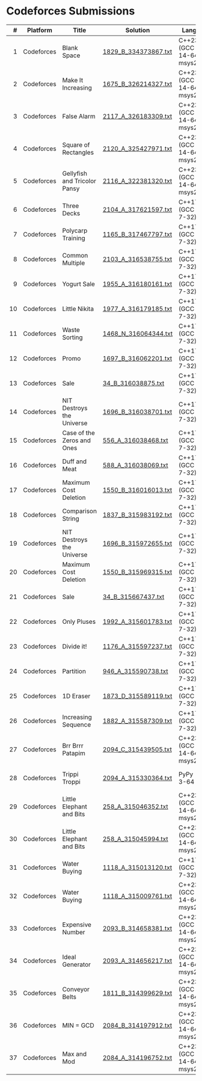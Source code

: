 # Codeforces Submissions

| # | Platform | Title | Solution | Lang | Tags | Submitted |
|---:|---|---|---|---|---|---|
| 1 | Codeforces | Blank Space | [1829_B_334373867.txt](solutions/codeforces/1829_B_334373867.txt) | C++23 (GCC 14-64, msys2) |  | 2025-08-18 16:34:57 |
| 2 | Codeforces | Make It Increasing | [1675_B_326214327.txt](solutions/codeforces/1675_B_326214327.txt) | C++23 (GCC 14-64, msys2) |  | 2025-06-27 09:10:25 |
| 3 | Codeforces | False Alarm | [2117_A_326183309.txt](solutions/codeforces/2117_A_326183309.txt) | C++23 (GCC 14-64, msys2) |  | 2025-06-26 23:45:27 |
| 4 | Codeforces | Square of Rectangles | [2120_A_325427971.txt](solutions/codeforces/2120_A_325427971.txt) | C++23 (GCC 14-64, msys2) |  | 2025-06-21 20:57:26 |
| 5 | Codeforces | Gellyfish and Tricolor Pansy | [2116_A_322381320.txt](solutions/codeforces/2116_A_322381320.txt) | C++23 (GCC 14-64, msys2) |  | 2025-06-01 16:53:21 |
| 6 | Codeforces | Three Decks | [2104_A_317621597.txt](solutions/codeforces/2104_A_317621597.txt) | C++17 (GCC 7-32) |  | 2025-04-28 21:26:19 |
| 7 | Codeforces | Polycarp Training | [1165_B_317467797.txt](solutions/codeforces/1165_B_317467797.txt) | C++17 (GCC 7-32) |  | 2025-04-27 20:01:58 |
| 8 | Codeforces | Common Multiple | [2103_A_316538755.txt](solutions/codeforces/2103_A_316538755.txt) | C++17 (GCC 7-32) |  | 2025-04-21 20:50:48 |
| 9 | Codeforces | Yogurt Sale | [1955_A_316180161.txt](solutions/codeforces/1955_A_316180161.txt) | C++17 (GCC 7-32) |  | 2025-04-19 12:13:00 |
| 10 | Codeforces | Little Nikita | [1977_A_316179185.txt](solutions/codeforces/1977_A_316179185.txt) | C++17 (GCC 7-32) |  | 2025-04-19 12:03:20 |
| 11 | Codeforces | Waste Sorting | [1468_N_316064344.txt](solutions/codeforces/1468_N_316064344.txt) | C++17 (GCC 7-32) |  | 2025-04-18 15:03:40 |
| 12 | Codeforces | Promo | [1697_B_316062201.txt](solutions/codeforces/1697_B_316062201.txt) | C++17 (GCC 7-32) |  | 2025-04-18 14:43:45 |
| 13 | Codeforces | Sale | [34_B_316038875.txt](solutions/codeforces/34_B_316038875.txt) | C++17 (GCC 7-32) |  | 2025-04-18 10:24:05 |
| 14 | Codeforces | NIT Destroys the Universe | [1696_B_316038701.txt](solutions/codeforces/1696_B_316038701.txt) | C++17 (GCC 7-32) |  | 2025-04-18 10:20:53 |
| 15 | Codeforces | Case of the Zeros and Ones | [556_A_316038468.txt](solutions/codeforces/556_A_316038468.txt) | C++17 (GCC 7-32) |  | 2025-04-18 10:16:07 |
| 16 | Codeforces | Duff and Meat | [588_A_316038069.txt](solutions/codeforces/588_A_316038069.txt) | C++17 (GCC 7-32) |  | 2025-04-18 10:09:03 |
| 17 | Codeforces | Maximum Cost Deletion | [1550_B_316016013.txt](solutions/codeforces/1550_B_316016013.txt) | C++17 (GCC 7-32) |  | 2025-04-18 01:51:30 |
| 18 | Codeforces | Comparison String | [1837_B_315983192.txt](solutions/codeforces/1837_B_315983192.txt) | C++17 (GCC 7-32) |  | 2025-04-17 21:41:14 |
| 19 | Codeforces | NIT Destroys the Universe | [1696_B_315972655.txt](solutions/codeforces/1696_B_315972655.txt) | C++17 (GCC 7-32) |  | 2025-04-17 20:24:05 |
| 20 | Codeforces | Maximum Cost Deletion | [1550_B_315969315.txt](solutions/codeforces/1550_B_315969315.txt) | C++17 (GCC 7-32) |  | 2025-04-17 19:57:34 |
| 21 | Codeforces | Sale | [34_B_315667437.txt](solutions/codeforces/34_B_315667437.txt) | C++17 (GCC 7-32) |  | 2025-04-15 12:55:57 |
| 22 | Codeforces | Only Pluses | [1992_A_315601783.txt](solutions/codeforces/1992_A_315601783.txt) | C++17 (GCC 7-32) |  | 2025-04-14 22:23:07 |
| 23 | Codeforces | Divide it! | [1176_A_315597237.txt](solutions/codeforces/1176_A_315597237.txt) | C++17 (GCC 7-32) |  | 2025-04-14 21:52:41 |
| 24 | Codeforces | Partition | [946_A_315590738.txt](solutions/codeforces/946_A_315590738.txt) | C++17 (GCC 7-32) |  | 2025-04-14 21:08:33 |
| 25 | Codeforces | 1D Eraser | [1873_D_315589119.txt](solutions/codeforces/1873_D_315589119.txt) | C++17 (GCC 7-32) |  | 2025-04-14 20:56:49 |
| 26 | Codeforces | Increasing Sequence | [1882_A_315587309.txt](solutions/codeforces/1882_A_315587309.txt) | C++17 (GCC 7-32) |  | 2025-04-14 20:45:29 |
| 27 | Codeforces | Brr Brrr Patapim | [2094_C_315439505.txt](solutions/codeforces/2094_C_315439505.txt) | C++23 (GCC 14-64, msys2) |  | 2025-04-13 23:00:12 |
| 28 | Codeforces | Trippi Troppi | [2094_A_315330364.txt](solutions/codeforces/2094_A_315330364.txt) | PyPy 3-64 |  | 2025-04-13 21:44:30 |
| 29 | Codeforces | Little Elephant and Bits | [258_A_315046352.txt](solutions/codeforces/258_A_315046352.txt) | C++23 (GCC 14-64, msys2) |  | 2025-04-12 00:20:34 |
| 30 | Codeforces | Little Elephant and Bits | [258_A_315045994.txt](solutions/codeforces/258_A_315045994.txt) | C++23 (GCC 14-64, msys2) |  | 2025-04-12 00:17:48 |
| 31 | Codeforces | Water Buying | [1118_A_315013120.txt](solutions/codeforces/1118_A_315013120.txt) | C++17 (GCC 7-32) |  | 2025-04-11 19:48:24 |
| 32 | Codeforces | Water Buying | [1118_A_315009761.txt](solutions/codeforces/1118_A_315009761.txt) | C++23 (GCC 14-64, msys2) |  | 2025-04-11 19:22:58 |
| 33 | Codeforces | Expensive Number | [2093_B_314658381.txt](solutions/codeforces/2093_B_314658381.txt) | C++23 (GCC 14-64, msys2) |  | 2025-04-08 23:17:04 |
| 34 | Codeforces | Ideal Generator | [2093_A_314656217.txt](solutions/codeforces/2093_A_314656217.txt) | C++23 (GCC 14-64, msys2) |  | 2025-04-08 23:06:01 |
| 35 | Codeforces | Conveyor Belts | [1811_B_314399629.txt](solutions/codeforces/1811_B_314399629.txt) | C++23 (GCC 14-64, msys2) |  | 2025-04-07 22:56:59 |
| 36 | Codeforces | MIN = GCD | [2084_B_314197912.txt](solutions/codeforces/2084_B_314197912.txt) | C++23 (GCC 14-64, msys2) |  | 2025-04-06 11:28:48 |
| 37 | Codeforces | Max and Mod | [2084_A_314196752.txt](solutions/codeforces/2084_A_314196752.txt) | C++23 (GCC 14-64, msys2) |  | 2025-04-06 11:15:37 |
